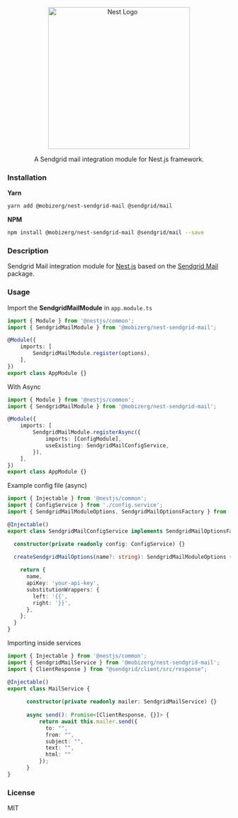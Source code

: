 <p align="center">
  <a href="http://nestjs.com/" target="blank">
    <img src="https://nestjs.com/img/logo_text.svg" width="320" alt="Nest Logo" />
  </a>
</p>

<p align="center">
  A Sendgrid mail integration module for Nest.js framework.
</p>

### Installation

**Yarn**
```bash
yarn add @mobizerg/nest-sendgrid-mail @sendgrid/mail
```

**NPM**
```bash
npm install @mobizerg/nest-sendgrid-mail @sendgrid/mail --save
```

### Description
Sendgrid Mail integration module for [Nest.js](https://github.com/nestjs/nest) based on the [Sendgrid Mail](https://github.com/sendgrid/sendgrid-nodejs/tree/master/packages/mail) package.

### Usage

Import the **SendgridMailModule** in `app.module.ts`

```typescript
import { Module } from '@nestjs/common';
import { SendgridMailModule } from '@mobizerg/nest-sendgrid-mail';

@Module({
    imports: [
        SendgridMailModule.register(options),
    ],
})
export class AppModule {}
```
With Async
```typescript
import { Module } from '@nestjs/common';
import { SendgridMailModule } from '@mobizerg/nest-sendgrid-mail';

@Module({
    imports: [
        SendgridMailModule.registerAsync({
            imports: [ConfigModule],
            useExisting: SendgridMailConfigService,
        }),
    ],
})
export class AppModule {}
```

Example config file (async)
```typescript
import { Injectable } from '@nestjs/common';
import { ConfigService } from './config.service';
import { SendgridMailModuleOptions, SendgridMailOptionsFactory } from '@mobizerg/nest-sendgrid-mail';

@Injectable()
export class SendgridMailConfigService implements SendgridMailOptionsFactory {

  constructor(private readonly config: ConfigService) {}

  createSendgridMailOptions(name?: string): SendgridMailModuleOptions {
      
    return {
      name,
      apiKey: 'your-api-key',
      substitutionWrappers: {
        left: '{{',
        right: '}}',
      },
    };
  }
}
```

Importing inside services
```typescript
import { Injectable } from '@nestjs/common';
import { SendgridMailService } from '@mobizerg/nest-sendgrid-mail';
import { ClientResponse } from "@sendgrid/client/src/response";

@Injectable()
export class MailService {
    
      constructor(private readonly mailer: SendgridMailService) {}
                  
      async send(): Promise<[ClientResponse, {}]> {
          return await this.mailer.send({
            to: "",
            from: "",
            subject: "",
            text: "",
            html: ""
          });
      }           
}
```

### License

MIT

